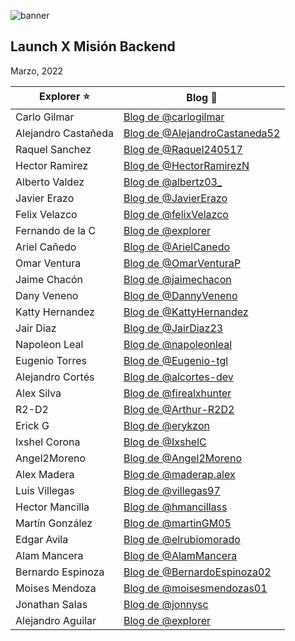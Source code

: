 
![banner](https://user-images.githubusercontent.com/17634377/155241139-a345385a-7528-4aab-ae9a-9ed094d39250.png)

Launch X Misión Backend
---
Marzo, 2022


| Explorer ⭐️ | Blog 🚀 |
| ------------- | ------------- |
| Carlo Gilmar  | [Blog de @carlogilmar](https://carlogilmar.xyz/blog/) |
| Alejandro Castañeda | [Blog de @AlejandroCastaneda52](https://alejandrocastaneda52.github.io/my_launchx_blog/) |
| Raquel Sanchez  | [Blog de @Raquel240517](https://raquel240517.github.io/my_launchx_blog/) |
| Hector Ramirez | [Blog de @HectorRamirezN](https://hectorramirezn.github.io/my_launchx_blog/) |
| Alberto Valdez  | [Blog de @albertz03_](https://albertz03.github.io/my_launchx_blog/posts/) |
| Javier Erazo  | [Blog de @JavierErazo](https://javiererazo.github.io/my_launchx_blog/) |
| Felix Velazco | [Blog de @felixVelazco](https://felixvelazco.github.io/my_launchx_blog/) |
| Fernando de la C | [Blog de @explorer](https://fernandocd0.github.io/my_launchx_blog/) |
| Ariel Cañedo | [Blog de @ArielCanedo](https://arielcanedo.github.io/my_launchx_blog/) |
| Omar Ventura | [Blog de @OmarVenturaP](https://omarventurap.github.io/my_launchx_blog/posts/) |
| Jaime Chacón | [Blog de @jaimechacon](https://jaimechacon11.github.io/my_launchx_blog/) |
| Dany Veneno| [Blog de @DannyVeneno](https://github.com/DanyVeneno/my_launchx_blog-jv) |
| Katty Hernandez | [Blog de @KattyHernandez](https://100katty.github.io/my_launchx_blog/) |
| Jair Diaz | [Blog de @JairDiaz23](https://jairdiaz23.github.io/my_launchx_blog/) |
| Napoleon Leal | [Blog de @napoleonleal](https://napoleonleal.github.io/my_launchx_blog/) |
| Eugenio Torres | [Blog de @Eugenio-tgl](https://eugenio-tgl.github.io/my_launchx_blog/) |
| Alejandro Cortés | [Blog de @alcortes-dev](https://alcortes-dev.github.io/alcortes_launchx_blog/) |
| Alex Silva | [Blog de @firealxhunter](https://github.com/FirealxHunter/my_launchx_blog) | 
| R2-D2 | [Blog de @Arthur-R2D2](https://arthur-r2d2.github.io/my_launchx_blog/) |
| Erick G | [Blog de @erykzon](https://erykzon.github.io/my_launchx_blog/) |
| Ixshel Corona| [Blog de @IxshelC](https://ixshelc.github.io/my_launchx_blog/) |
| Angel2Moreno | [Blog de @Angel2Moreno](https://angel2moreno.github.io/my_launchx_blog/) |
| Alex Madera | [Blog de @maderap.alex](https://alexmaderap.github.io/my_launchx_blog/) |
| Luis Villegas | [Blog de @villegas97](https://villegas97.github.io/my_launchx_blog/) |
| Hector Mancilla | [Blog de @hmancillass](https://hectormancillas.github.io/my_launchx_blog/) |
| Martín González | [Blog de @martinGM05](https://martingm05.github.io/my_launchx_blog/) |
| Edgar Avila | [Blog de @elrubiomorado](https://elrubiomorado.github.io/my_launchx_blog/) |
| Alam Mancera | [Blog de @AlamMancera](https://alammancera.github.io/my_launchx_blog/) |
| Bernardo Espinoza | [Blog de @BernardoEspinoza02](https://bernardoespinoza02.github.io/my_launchx_blog/) |
| Moises Mendoza | [Blog de @moisesmendozas01](https://moisesmendozas01.github.io/my_launchx_blog/) |
| Jonathan Salas | [Blog de @jonnysc](https://jonnysc.github.io/my_launchx_blog/) |
| Alejandro Aguilar | [Blog de @explorer](https://alexsarget.github.io/my_launchx_blog/) |
 
